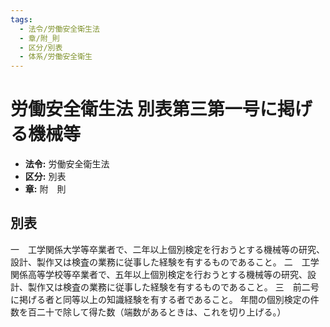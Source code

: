 ```yaml
---
tags:
  - 法令/労働安全衛生法
  - 章/附_則
  - 区分/別表
  - 体系/労働安全衛生
---
```

# 労働安全衛生法 別表第三第一号に掲げる機械等

- **法令:** 労働安全衛生法
- **区分:** 別表
- **章:** 附　則

## 別表
一　工学関係大学等卒業者で、二年以上個別検定を行おうとする機械等の研究、設計、製作又は検査の業務に従事した経験を有するものであること。
二　工学関係高等学校等卒業者で、五年以上個別検定を行おうとする機械等の研究、設計、製作又は検査の業務に従事した経験を有するものであること。
三　前二号に掲げる者と同等以上の知識経験を有する者であること。	年間の個別検定の件数を百二十で除して得た数（端数があるときは、これを切り上げる。）

